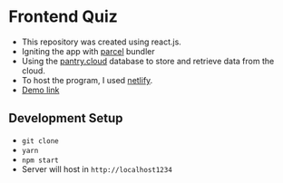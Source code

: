 # Frontend Quiz 

 - This repository was created using react.js.
 - Igniting the app with [parcel](https://parceljs.org/) bundler
 - Using the [pantry.cloud](https://getpantry.cloud/) database to store and retrieve data from the cloud.
 - To host the program, I used [netlify](https://www.netlify.com/).
 - [Demo link](https://frontendquiz23.netlify.app/)

## Development Setup
 - `git clone`
 - `yarn`
 - `npm start`
 - Server will host in `http://localhost1234`
